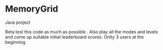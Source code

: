 # MemoryGrid
Java project


Beta test this code as much as possible . Also play all the modes and levels and come up suitable initial leaderboard scores. Onlty 3 users at the beginning
